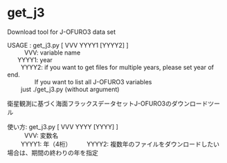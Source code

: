 # get_j3
Download tool for J-OFURO3 data set

 USAGE : get_j3.py [ VVV YYYY1 [YYYY2] ]  
           VVV: variable name  
         YYYY1: year  
         YYYY2: if you want to get files for multiple years, please set year of end.  
          
       If you want to list all J-OFURO3 variables  
          just ./get_j3.py (without argument)  


衛星観測に基づく海面フラックスデータセットJ-OFURO3のダウンロードツール  

 使い方: get_j3.py [ VVV YYYY [YYYY] ]  
           VVV: 変数名  
         YYYY1: 年（4桁） 
         YYYY2: 複数年のファイルをダウンロードしたい場合は、期間の終わりの年を指定  
          

